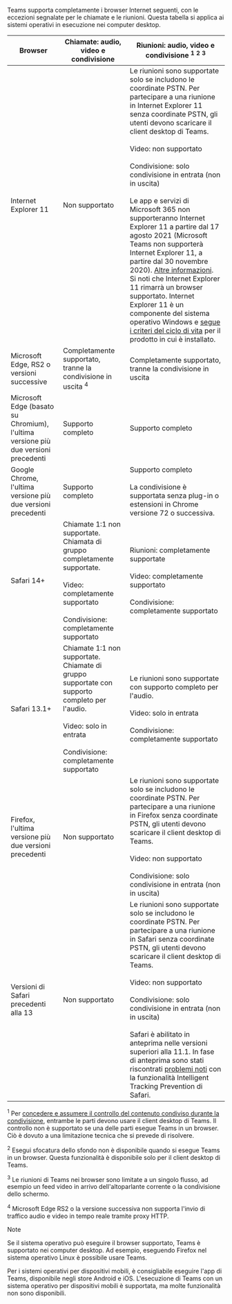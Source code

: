 Teams supporta completamente i browser Internet seguenti, con le eccezioni segnalate per le chiamate e le riunioni. Questa tabella si applica ai sistemi operativi in esecuzione nei computer desktop. 


|Browser  |Chiamate: audio, video e condivisione  |Riunioni: audio, video e condivisione <sup>1</sup> <sup>2</sup> <sup>3</sup>  |
|---------|---------|---------|
|Internet Explorer 11     |Non supportato         |Le riunioni sono supportate solo se includono le coordinate PSTN. Per partecipare a una riunione in Internet Explorer 11 senza coordinate PSTN, gli utenti devono scaricare il client desktop di Teams.<br><br>Video: non supportato<br><br>Condivisione: solo condivisione in entrata (non in uscita)  <br><br> Le app e servizi di Microsoft 365 non supporteranno Internet Explorer 11 a partire dal 17 agosto 2021 (Microsoft Teams non supporterà Internet Explorer 11, a partire dal 30 novembre 2020). [Altre informazioni](https://www.microsoft.com/edge/business). Si noti che Internet Explorer 11 rimarrà un browser supportato. Internet Explorer 11 è un componente del sistema operativo Windows e [segue i criteri del ciclo di vita](/lifecycle/faq/internet-explorer-microsoft-edge) per il prodotto in cui è installato.    |
|Microsoft Edge, RS2 o versioni successive     |Completamente supportato, tranne la condivisione in uscita <sup>4</sup>         |Completamente supportato, tranne la condivisione in uscita         |
|Microsoft Edge (basato su Chromium), l'ultima versione più due versioni precedenti     | Supporto completo    |Supporto completo         |
|Google Chrome, l'ultima versione più due versioni precedenti       |Supporto completo |Supporto completo <br> <br>La condivisione è supportata senza plug-in o estensioni in Chrome versione 72 o successiva.       |
|Safari 14+     |Chiamate 1:1 non supportate. Chiamata di gruppo completamente supportate.<br><br>Video: completamente supportato<br><br>Condivisione: completamente supportato         |Riunioni: completamente supportate<br><br>Video: completamente supportato<br><br>Condivisione: completamente supportato     |
|Safari 13.1+     |Chiamate 1:1 non supportate. Chiamate di gruppo supportate con supporto completo per l'audio.<br><br>Video: solo in entrata<br><br>Condivisione: completamente supportato         |Le riunioni sono supportate con supporto completo per l'audio.<br><br>Video: solo in entrata<br><br>Condivisione: completamente supportato     |
|Firefox, l'ultima versione più due versioni precedenti     |Non supportato         |Le riunioni sono supportate solo se includono le coordinate PSTN. Per partecipare a una riunione in Firefox senza coordinate PSTN, gli utenti devono scaricare il client desktop di Teams.<br><br>Video: non supportato<br><br>Condivisione: solo condivisione in entrata (non in uscita)     |
|Versioni di Safari precedenti alla 13     | Non supportato        |Le riunioni sono supportate solo se includono le coordinate PSTN. Per partecipare a una riunione in Safari senza coordinate PSTN, gli utenti devono scaricare il client desktop di Teams.<br><br>Video: non supportato<br><br>Condivisione: solo condivisione in entrata (non in uscita)<br><br>Safari è abilitato in anteprima nelle versioni superiori alla 11.1. In fase di anteprima sono stati riscontrati [problemi noti](https://support.office.com/article/safari-browser-support-1aac0a7c-35a8-42c1-a7df-f674afe234df) con la funzionalità Intelligent Tracking Prevention di Safari.      |

<sup>1</sup> Per [concedere e assumere il controllo del contenuto condiviso durante la condivisione](../meeting-policies-content-sharing.md#allow-a-participant-to-give-or-request-control), entrambe le parti devono usare il client desktop di Teams. Il controllo non è supportato se una delle parti esegue Teams in un browser. Ciò è dovuto a una limitazione tecnica che si prevede di risolvere.

<sup>2</sup> Esegui sfocatura dello sfondo non è disponibile quando si esegue Teams in un browser. Questa funzionalità è disponibile solo per il client desktop di Teams.

<sup>3</sup> Le riunioni di Teams nei browser sono limitate a un singolo flusso, ad esempio un feed video in arrivo dell'altoparlante corrente o la condivisione dello schermo.

<sup>4</sup> Microsoft Edge RS2 o la versione successiva non supporta l'invio di traffico audio e video in tempo reale tramite proxy HTTP.

> [!NOTE]
> Se il sistema operativo può eseguire il browser supportato, Teams è supportato nei computer desktop. Ad esempio, eseguendo Firefox nel sistema operativo Linux è possibile usare Teams.
>
> Per i sistemi operativi per dispositivi mobili, è consigliabile eseguire l'app di Teams, disponibile negli store Android e iOS. L'esecuzione di Teams con un sistema operativo per dispositivi mobili è supportata, ma molte funzionalità non sono disponibili.
